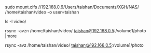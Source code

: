 

sudo mount.cifs //192.168.0.6/Users/taishan/Documents/XGH/NAS/ /home/taishan/video -o user=taishan

ls -l video/

rsync -avzn /home/taishan/video/ taishan@192.168.0.5:/volume1/photo |more


rsync -avz /home/taishan/video/ taishan@192.168.0.5:/volume1/photo